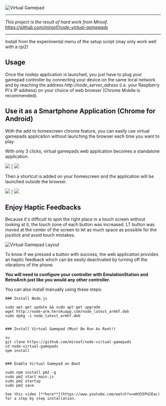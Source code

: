 ![Virtual Gamepad](https://github.com/miroof/node-virtual-gamepads/raw/resources/screenshots/standalone.png?raw=true)
***
_This project is the result of hard work from Miroof. https://github.com/miroof/node-virtual-gamepads_
***

Install from the experimental menu of the setup script (may only work well with a rpi2)

## Usage

Once the nodejs application is launched, you just have to plug your gamepad controller by connecting your device on the same local network and by reaching the address _http://node_server_adress_ (i.e. your Raspberry Pi's IP address) on your choice of web browser (Chrome Mobile is recommended).

## Use it as a Smartphone Application (Chrome for Android)

With the add to homescreen chrome feature, you can easily use virtual gamepads application without launching the browser each time you want to play.

With only 3 clicks, virtual gamepads web application becomes a standalone application.

![](https://github.com/miroof/node-virtual-gamepads/raw/resources/screenshots/standalone_step1.png?raw=true) | ![](https://github.com/miroof/node-virtual-gamepads/raw/resources/screenshots/standalone_step2.png?raw=true)

Then a shortcut is added on your homescreen and the application will be launched outside the browser.

![](https://github.com/miroof/node-virtual-gamepads/raw/resources/screenshots/standalone_step3.png?raw=true) | ![](https://github.com/miroof/node-virtual-gamepads/raw/resources/screenshots/standalone_step4.png?raw=true)

## Enjoy Haptic Feedbacks

Because it's difficult to spot the right place in a touch screen without looking at it, the touch zone of each button was increased. LT button was moved at the center of the screen to let as much space as possible for the joystick and avoid touch mistakes.

![Virtual Gamepad Layout](https://github.com/miroof/node-virtual-gamepads/raw/resources/schemas/touch_zones.png?raw=true)

To know if we pressed a button with success, the web application provides an haptic feedback which can be easily deactivated by turning off the vibrations of the phone.

**You will need to configure your controller with EmulationStation and RetroArch just like you would any other controller.**


You can also install manually using these steps:

```
### Install Node.js

sudo apt-get update && sudo apt-get upgrade
wget http://node-arm.herokuapp.com/node_latest_armhf.deb
sudo dpkg -i node_latest_armhf.deb


### Install Virtual Gamepad (Must Be Run As Root!)

su
git clone https://github.com/miroof/node-virtual-gamepads
cd node-virtual-gamepads
npm install


### Enable Virtual Gamepad on Boot

sudo npm install pm2 -g
sudo pm2 start main.js
sudo pm2 startup
sudo pm2 save

See this video [**here**](https://www.youtube.com/watch?v=eH355PU2Eac) for a step by step installation.
```